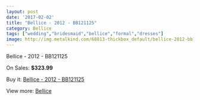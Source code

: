 ```yaml
---
layout: post
date: '2017-02-02'
title: "Bellice - 2012 - BB121125"
category: Bellice
tags: ["wedding","bridesmaid","bellice","formal","dresses"]
image: http://img.metalkind.com/68813-thickbox_default/bellice-2012-bb121125.jpg
---
```

Bellice - 2012 - BB121125

On Sales: **$323.99**
<a href="https://www.metalkind.com/en/bellice/17307-bellice-2012-bb121125.html"><amp-img layout="responsive" width="600" height="600" src="//img.metalkind.com/68813-thickbox_default/bellice-2012-bb121125.jpg" alt="Bellice - 2012 - BB121125 0" /></a>
<a href="https://www.metalkind.com/en/bellice/17307-bellice-2012-bb121125.html"><amp-img layout="responsive" width="600" height="600" src="//img.metalkind.com/68814-thickbox_default/bellice-2012-bb121125.jpg" alt="Bellice - 2012 - BB121125 1" /></a>
<a href="https://www.metalkind.com/en/bellice/17307-bellice-2012-bb121125.html"><amp-img layout="responsive" width="600" height="600" src="//img.metalkind.com/68815-thickbox_default/bellice-2012-bb121125.jpg" alt="Bellice - 2012 - BB121125 2" /></a>
<a href="https://www.metalkind.com/en/bellice/17307-bellice-2012-bb121125.html"><amp-img layout="responsive" width="600" height="600" src="//img.metalkind.com/68816-thickbox_default/bellice-2012-bb121125.jpg" alt="Bellice - 2012 - BB121125 3" /></a>
<a href="https://www.metalkind.com/en/bellice/17307-bellice-2012-bb121125.html"><amp-img layout="responsive" width="600" height="600" src="//img.metalkind.com/68817-thickbox_default/bellice-2012-bb121125.jpg" alt="Bellice - 2012 - BB121125 4" /></a>

Buy it: [Bellice - 2012 - BB121125](https://www.metalkind.com/en/bellice/17307-bellice-2012-bb121125.html "Bellice - 2012 - BB121125")

View more: [Bellice](https://www.metalkind.com/en/123-bellice "Bellice")